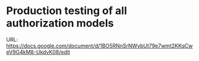 # Production testing of all authorization models

URL: https://docs.google.com/document/d/1BO5RNnSrNWybUt79e7wmt2KKqCweV9G4kM8-UkdvK08/edit
